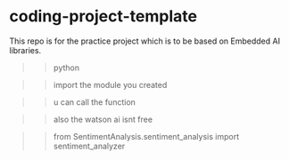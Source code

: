 # coding-project-template
This repo is for the practice project which is to be based on Embedded AI libraries. 

>> python

>> import the module you created

>> u can call the function


>> also the watson ai isnt free


>> from SentimentAnalysis.sentiment_analysis import sentiment_analyzer

